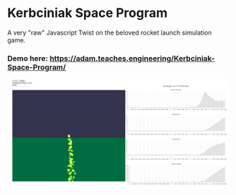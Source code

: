 # Kerbciniak Space Program
 A very "raw" Javascript Twist on the beloved rocket launch simulation game.
  ### Demo here: https://adam.teaches.engineering/Kerbciniak-Space-Program/
  
  ![Interface Image](kerbciniakscreen.JPG)
